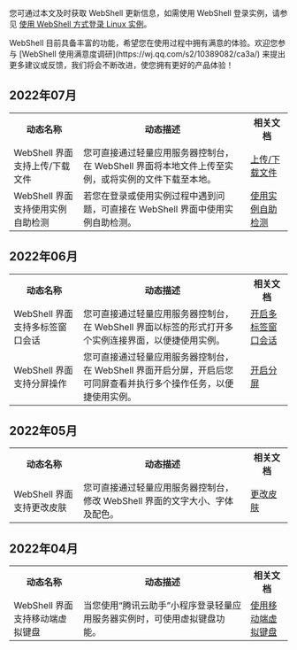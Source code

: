 您可通过本文及时获取 WebShell 更新信息，如需使用 WebShell 登录实例，请参见 [使用 WebShell 方式登录 Linux 实例](https://cloud.tencent.com/document/product/1207/44642)。


<dx-alert infotype="explain" title="">
WebShell 目前具备丰富的功能，希望您在使用过程中拥有满意的体验。欢迎您参与 [WebShell 使用满意度调研](https://wj.qq.com/s2/10389082/ca3a/) 来提出更多建议或反馈，我们将会不断改进，使您拥有更好的产品体验！
</dx-alert>




## 2022年07月
<table>
  <tbody>
	<tr>
	  <th style="width: 25%;">动态名称</th>
	  <th style="width: 60%;">动态描述</th>
	  <th style="width: 15%;">相关文档</th>
	</tr>
	<tr>
	  <td>WebShell 界面支持上传/下载文件</td>
	  <td>您可直接通过轻量应用服务器控制台，在 WebShell
	  界面将本地文件上传至实例，或将实例的文件下载至本地。</td>
	  <td>
			<a href="https://cloud.tencent.com/document/product/1207/44642#updownload" target="_blank">上传/下载文件</a>
	  </td>
	</tr>
	<tr>
	  <td>WebShell 界面支持使用实例自助检测</td>
	  <td>若您在登录或使用实例过程中遇到问题，可直接在 WebShell 界面中使用实例自助检测。</td>
	  <td>
			<a href="https://cloud.tencent.com/document/product/1207/44642#selfCheck" target="_blank">使用实例自助检测</a>
	  </td>
	</tr>
  </tbody>
</table>


## 2022年06月
<table>
  <tbody>
	<tr>
	  <th style="width: 25%;">动态名称</th>
	  <th style="width: 60%;">动态描述</th>
	  <th style="width: 15%;">相关文档</th>
	</tr>
	<tr>
	  <td>WebShell 界面支持多标签窗口会话</td>
	  <td>您可直接通过轻量应用服务器控制台，在 WebShell
	  界面以标签的形式打开多个实例连接界面，以便捷使用实例。</td>
	  <td>
			<a href="https://cloud.tencent.com/document/product/1207/44642#multilabel" target="_blank">开启多标签窗口会话</a>
	  </td>
	</tr>
	<tr>
	  <td>WebShell 界面支持分屏操作</td>
	  <td>您可直接通过轻量应用服务器控制台，在 WebShell
	  界面开启分屏，开启后您可同屏查看并执行多个操作任务，以便捷使用实例。</td>
		<td>
			<a href="https://cloud.tencent.com/document/product/1207/44642#splitScreen" target="_blank">开启分屏</a>
	  </td>
	</tr>
  </tbody>
</table>


## 2022年05月

<table>
  <tbody>
	<tr>
	  <th style="width: 25%;">动态名称</th>
	  <th style="width: 60%;">动态描述</th>
	  <th style="width: 15%;">相关文档</th>
	</tr>
	<tr>
	  <td>WebShell 界面支持更改皮肤</td>
	  <td>您可直接通过轻量应用服务器控制台，修改 WebShell 界面的文字大小、字体及配色。</td>
	  <td>
			<a href="https://cloud.tencent.com/document/product/1207/44642#changeAppearance" target="_blank">更改皮肤</a>
	  </td>
	</tr>
  </tbody>
</table>


## 2022年04月

<table>
  <tbody>
	<tr>
	  <th style="width: 25%;">动态名称</th>
	  <th style="width: 60%;">动态描述</th>
	  <th style="width: 15%;">相关文档</th>
	</tr>
	<tr>
	  <td>WebShell 界面支持移动端虚拟键盘</td>
	  <td>当您使用“腾讯云助手”小程序登录轻量应用服务器实例时，可使用虚拟键盘功能。</td>
	  <td>
			<a href="https://cloud.tencent.com/document/product/1207/44642#virtualKeyboard" target="_blank">使用移动端虚拟键盘</a>
	  </td>
	</tr>
  </tbody>
</table>


